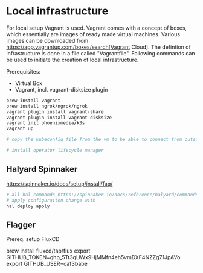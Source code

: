 # Local infrastructure

For local setup Vagrant is used. Vagrant comes with a concept of boxes, which essentially are images of ready made virtual machines. Various images can be downloaded from https://app.vagrantup.com/boxes/search[Vagrant Cloud]. The defintion of infrastructure is done in a file called "Vagrantfile". Following commands can be used to initiate the creation of local infrastructure. 

Prerequisites: 
* Virtual Box
* Vagrant, incl. vagrant-disksize plugin

```bash
brew install vagrant
brew install ngrok/ngrok/ngrok
vagrant plugin install vagrant-share
vagrant plugin install vagrant-disksize
vagrant init phoenixmedia/k3s
vagrant up 

# copy the kubeconfig file from the vm to be able to connect from outside

# install operator lifecycle manager
```

## Halyard Spinnaker

https://spinnaker.io/docs/setup/install/faq/
```bash
# all hal commands https://spinnaker.io/docs/reference/halyard/commands/
# apply configuraiton change with
hal deploy apply


```

## Flagger

Prereq. setup FluxCD

brew install fluxcd/tap/flux
export GITHUB_TOKEN=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
export GITHUB_USER=caf3babe
